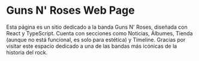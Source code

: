 # Guns N' Roses Web Page

Esta página es un sitio dedicado a la banda Guns N' Roses, diseñada con React y TypeScript. Cuenta con secciones como Noticias, Álbumes, Tienda (aunque no está funcional, es solo para estética) y Timeline. Gracias por visitar este espacio dedicado a una de las bandas más icónicas de la historia del rock.